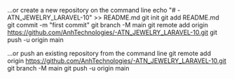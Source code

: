…or create a new repository on the command line
echo "# -ATN_JEWELRY_LARAVEL-10" >> README.md
git init
git add README.md
git commit -m "first commit"
git branch -M main
git remote add origin https://github.com/AnhTechnologies/-ATN_JEWELRY_LARAVEL-10.git
git push -u origin main

…or push an existing repository from the command line
git remote add origin https://github.com/AnhTechnologies/-ATN_JEWELRY_LARAVEL-10.git
git branch -M main
git push -u origin main
